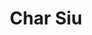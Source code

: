 ---
title: Char Siu
layout: recipe
categories: Chinese
featured_image: https://source.unsplash.com/fLGAFGpqzKk
from: https://hot-thai-kitchen.com/char-siu/
servings: 2
prep: 20M
cook: 35M
video: 
recipe:
  ingredients_markdown: |-
    - 2 lb pork shoulder roast
    - 2 Tbsp soy sauce
    - 2 Tbsp hoisin sauce
    - 2 cubes red bean curd + 1 Tbsp liquid
    - 1 Tbsp five spice powder
    - 2 Tbsp honey
    - 2 Tbsp Chinese cooking wine, optional
    - ½ tsp ground white pepper
    - 1 tsp sesame oil, optional
    - 2 cloves garlic, finely grated or mashed

    **Glaze**

    - 2 Tbsp honey
    - 2-3 tsp red bean curd liquid or cooked leftover marinade
  directions_markdown: |-
    1. Cut the pork roast, along the direction of the meat's grain, into long strips no larger than 2-inch thick. You can trim off big chunks of fat but don't trim off too much.
    2. In a small mixing bowl, mash the red bean curd until there are no more big chunks. Add all remaining ingredients (except for the glaze ingredients) and whisk until combined.
    3. Pour the marinade over the pork and make sure all pieces are coated. Marinate in the fridge for 24-48 hours (do not do less than this!), turning the pork half way through to ensure even distribution of marinade.
    4. When ready to roast, preheat the oven at 375°F/190°C convection (if your oven has a fan) or 400°F/200°C regular (no fan).
    5. Line a baking sheet with foil then put a roasting rack on it. Place the pork on the rack. Roast for 15 minutes.
    6. While the pork is roasting, combine the honey and the red bean curd liquid (or cooked leftover marinade) to make the glaze.
    7. Remove the pork after 15 minutes, brush the glaze on it (don't worry about the bottom side), then put it back for another 5-7 minutes or until the glaze has dried onto the pork.
    8. Remove the pork and glaze again, then put it back in the oven for another 5-7 minutes.
    9. Glaze the pork again (you should glaze a total of 3 times), then roast until the pork is done. If using a thermometer, the internal temp should reach 155°F before removing from the oven.
    10. If the pork has not browned or charred to your liking at this point, you can switch the oven to "broil" and broil the pork on the top rack, with the oven door open, for a few minutes to get some charring.
    11. Let the pork rest for 10-15 minutes before slicing and eating. Enjoy!
tags:
---